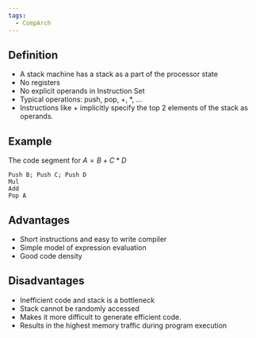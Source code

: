 ```yaml
---
tags:
  - CompArch
---
```

## Definition
- A stack machine has a stack as a part of the processor state 
- No registers
- No explicit operands in Instruction Set 
- Typical operations: push, pop, +, *, ...
- Instructions like + implicitly specify the top 2 elements of the stack as operands.
## Example
The code segment for $A = B + C  * D$
```
Push B; Push C; Push D
Mul
Add
Pop A
```
## Advantages
- Short instructions and easy to write compiler
- Simple model of expression evaluation
- Good code density
## Disadvantages
- Inefficient code and stack is a bottleneck
- Stack cannot be randomly accessed
- Makes it more difficult to generate efficient code.
- Results in the highest memory traffic during program execution